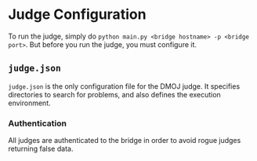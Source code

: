 # Judge Configuration

To run the judge, simply do `python main.py <bridge hostname> -p <bridge port>`.
But before you run the judge, you must configure it.

## `judge.json`

`judge.json` is the only configuration file for the DMOJ judge. It specifies directories to search for
problems, and also defines the execution environment.

### Authentication

All judges are authenticated to the bridge in order to avoid rogue judges returning false data.
